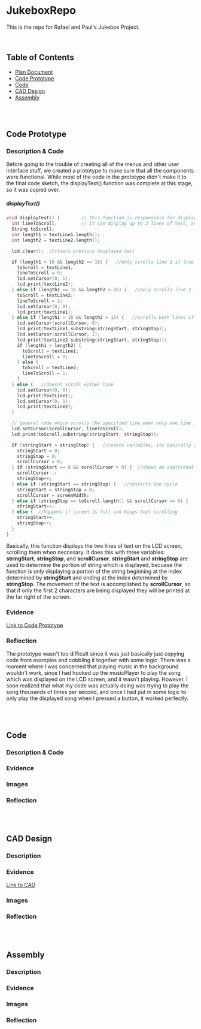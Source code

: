 # JukeboxRepo

This is the repo for Rafael and Paul's Jukebox Project.

<br>

## Table of Contents
* [Plan Document](docs/plan.md)
* [Code Prototype](#code-prototype)
* [Code](#code)
* [CAD Design](#cad-design)
* [Assembly](#Assembly)

<br>
<br>

## Code Prototype

### Description & Code

Before going to the trouble of creating all of the menus and other user interface stuff, we created a prototype to make sure that all the components were functional. While most of the code in the prototype didn't make it to the final code sketch, the displayText() function was complete at this stage, so it was copied over. 

##### displayText()

```c++
void displayText() {        // This function is responsible for displaying menu text to the screen.
  int lineToScroll;         // It can display up to 2 lines of text, and will scroll each line individually if its length exeeds 16 characters
  String toScroll;
  int length1 = textLine1.length();
  int length2 = textLine2.length();

  lcd.clear();  //clears previous displayed text

  if (length1 > 16 && length2 <= 16) {   //only scrolls line 1 if true
    toScroll = textLine1;
    lineToScroll = 0;
    lcd.setCursor(0, 1);
    lcd.print(textLine2);
  } else if (length1 <= 16 && length2 > 16) {   //only scrolls line 2 if true
    toScroll = textLine2;
    lineToScroll = 1;
    lcd.setCursor(0, 0);
    lcd.print(textLine1);
  } else if (length1 > 16 && length2 > 16) {   //scrolls both lines if true
    lcd.setCursor(scrollCursor, 0);
    lcd.print(textLine1.substring(stringStart, stringStop));
    lcd.setCursor(scrollCursor, 1);
    lcd.print(textLine2.substring(stringStart, stringStop));
    if (length1 > length2) {
      toScroll = textLine1;
      lineToScroll = 0;
    } else {
      toScroll = textLine2;
      lineToScroll = 1;
    }
  } else {   //doesnt scroll either line
    lcd.setCursor(0, 0);
    lcd.print(textLine1);
    lcd.setCursor(0, 1);
    lcd.print(textLine2);
  }

  // general code which scrolls the specified line when only one line is too long
  lcd.setCursor(scrollCursor, lineToScroll);
  lcd.print(toScroll.substring(stringStart, stringStop));

  if (stringStart > stringStop) {   //resets variables, its basically an error checking measure
    stringStart = 0;
    stringStop = 0;
    scrollCursor = 0;
  } if (stringStart == 0 && scrollCursor > 0) {  //shows an additional character when scrolling in from the side
    scrollCursor--;
    stringStop++;
  } else if (stringStart == stringStop) {   //restarts the cycle
    stringStart = stringStop = 0;
    scrollCursor = screenWidth;
  } else if (stringStop == toScroll.length() && scrollCursor == 0) {    //makes the string go off the screen to the right
    stringStart++;
  } else {  //happens if screen is full and keeps text scrolling
    stringStart++;
    stringStop++;
  }
}
```

Basically, this function displays the two lines of text on the LCD screen, scrolling them when neccesary. It does this with three variables: **stringStart**, **stringStop**, and **scrollCursor**. **stringStart** and **stringStop** are used to determine the portion of string which is displayed, becuase the function is only displaying a portion of the string beginning at the index determined by **stringStart** and ending at the index determined by **stringStop**. The movement of the text is accomplished by **scrollCursor**, so that if only the first 2 characters are being displayed they will be printed at the far right of the screen.

### Evidence

[Link to Code Prototype](/code_prototyping/code_prototyping.ino)

### Reflection

The prototype wasn't too difficult since it was just basically just copying code from examples and cobbling it together with some logic. There was a moment where I was concerned that playing music in the background wouldn't work, since I had hooked up the musicPlayer to play the song which was displayed on the LCD screen, and it wasn't playing. However. I soon realized that what my code was actually doing was trying to play the song thousands of times per second, and once I had put in some logic to only play the displayed song when I pressed a button, it worked perfectly.

<br>
<br>



## Code

### Description & Code



### Evidence



### Images



### Reflection



<br>
<br>

## CAD Design

### Description



### Evidence

[Link to CAD](https://cvilleschools.onshape.com/documents/5302f12635f173b4517b5b74/w/e0544944f1d230a23635893f/e/f6586d6b7905c4d1f824e306)

### Images



### Reflection



<br>
<br>

## Assembly

### Description



### Evidence



### Images



### Reflection
